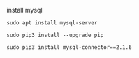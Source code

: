 install mysql
	
	sudo apt install mysql-server

	sudo pip3 install --upgrade pip

	sudo pip3 install mysql-connector==2.1.6
